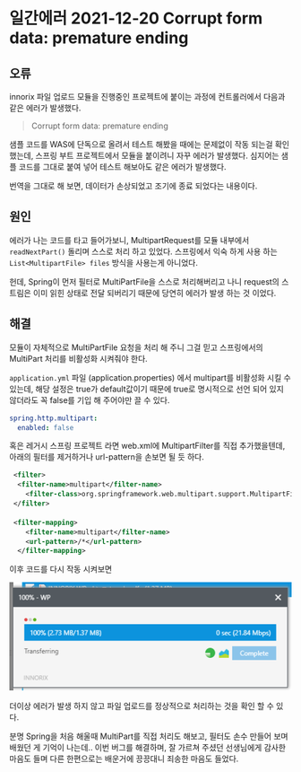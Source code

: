 # 일간에러 2021-12-20 Corrupt form data: premature ending

## 오류

innorix 파일 업로드 모듈을 진행중인 프로젝트에 붙이는 과정에 컨트롤러에서 다음과 같은 에러가 발생했다.

> Corrupt form data: premature ending

샘플 코드를 WAS에 단독으로 올려서 테스트 해봤을 때에는 문제없이 작동 되는걸 확인 했는데, 스프링 부트 프로젝트에서 모듈을 붙이려니 자꾸 에러가 발생했다. 심지어는 샘플 코드를 그대로 붙여 넣어 테스트 해보아도 같은 에러가 발생했다.

번역을 그대로 해 보면, 데이터가 손상되었고 조기에 종료 되었다는 내용이다.

## 원인

에러가 나는 코드를 타고 들어가보니, MultipartRequest를 모듈 내부에서 `readNextPart()` 돌리며 스스로 처리 하고 있었다. 스프링에서 익숙 하게 사용 하는 `List<MultipartFile> files` 방식을 사용는게 아니었다.

헌데, Spring이 먼저 필터로 MultiPartFile을 스스로 처리해버리고 나니 request의 스트림은 이미 읽힌 상태로 전달 되버리기 때문에 당연히 에러가 발생 하는 것 이었다.

## 해결

모듈이 자체적으로 MultiPartFile 요청을 처리 해 주니 그걸 믿고 스프링에서의 MultiPart 처리를 비활성화 시켜줘야 한다.

`application.yml` 파일 (application.properties) 에서 multipart를 비활성화 시킬 수 있는데, 해당 설정은 true가 default값이기 때문에 true로 명시적으로 선언 되어 있지 않더라도 꼭 false를 기입 해 주어야만 끌 수 있다.

```yml
spring.http.multipart:
  enabled: false
```

혹은 레거시 스프링 프로젝트 라면 web.xml에 MultipartFilter를 직접 추가했을텐데, 아래의 필터를 제거하거나 url-pattern을 손보면 될 듯 하다.

```xml
 <filter>
  <filter-name>multipart</filter-name>
    <filter-class>org.springframework.web.multipart.support.MultipartFilter</filter-class>
 </filter>

 <filter-mapping>
    <filter-name>multipart</filter-name>
    <url-pattern>/*</url-pattern>
  </filter-mapping>

```

이후 코드를 다시 작동 시켜보면

![image-20211220165022785](https://raw.githubusercontent.com/Shane-Park/mdblog/main/devlife/todayError/20211220.assets/image-20211220165022785.png)

더이상 에러가 발생 하지 않고 파일 업로드를 정상적으로 처리하는 것을 확인 할 수 있다.

분명 Spring을 처음 해울때 MultiPart를 직접 처리도 해보고, 필터도 손수 만들어 보며 배웠던 게 기억이 나는데.. 이번 버그를 해결하며, 잘 가르쳐 주셨던 선생님에게 감사한 마음도 들며 다른 한편으로는 배운거에 끙끙대니 죄송한 마음도 들었다.